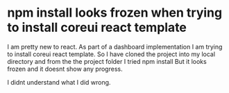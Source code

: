 
# npm install looks frozen when trying to install coreui react template

I am pretty new to react. As part of a dashboard implementation I am trying to install coreui react template.
So I have cloned the project into my local directory and from the the project folder I tried npm install
But it looks frozen and it doesnt show any progress.

I didnt understand what I did wrong.

        